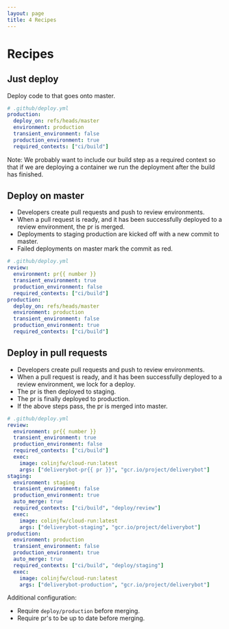 ```yaml
---
layout: page
title: 4 Recipes
---
```


# Recipes

## Just deploy

Deploy code to that goes onto master.

```yaml
# .github/deploy.yml
production:
  deploy_on: refs/heads/master
  environment: production
  transient_environment: false
  production_environment: true
  required_contexts: ["ci/build"]
```

Note: We probably want to include our build step as a required context so that
if we are deploying a container we run the deployment after the build has
finished.

## Deploy on master

- Developers create pull requests and push to review environments.
- When a pull request is ready, and it has been successfully deployed to a
  review environment, the pr is merged.
- Deployments to staging production are kicked off with a new commit to master.
- Failed deployments on master mark the commit as red.

```yaml
# .github/deploy.yml
review:
  environment: pr{{ number }}
  transient_environment: true
  production_environment: false
  required_contexts: ["ci/build"]
production:
  deploy_on: refs/heads/master
  environment: production
  transient_environment: false
  production_environment: true
  required_contexts: ["ci/build"]
```

## Deploy in pull requests

- Developers create pull requests and push to review environments.
- When a pull request is ready, and it has been successfully deployed to a
  review environment, we lock for a deploy.
- The pr is then deployed to staging.
- The pr is finally deployed to production.
- If the above steps pass, the pr is merged into master.

```yaml
# .github/deploy.yml
review:
  environment: pr{{ number }}
  transient_environment: true
  production_environment: false
  required_contexts: ["ci/build"]
  exec:
    image: colinjfw/cloud-run:latest
    args: ["deliverybot-pr{{ pr }}", "gcr.io/project/deliverybot"]
staging:
  environment: staging
  transient_environment: false
  production_environment: true
  auto_merge: true
  required_contexts: ["ci/build", "deploy/review"]
  exec:
    image: colinjfw/cloud-run:latest
    args: ["deliverybot-staging", "gcr.io/project/deliverybot"]
production:
  environment: production
  transient_environment: false
  production_environment: true
  auto_merge: true
  required_contexts: ["ci/build", "deploy/staging"]
  exec:
    image: colinjfw/cloud-run:latest
    args: ["deliverybot-production", "gcr.io/project/deliverybot"]
```

Additional configuration:
- Require `deploy/production` before merging.
- Require pr's to be up to date before merging.
